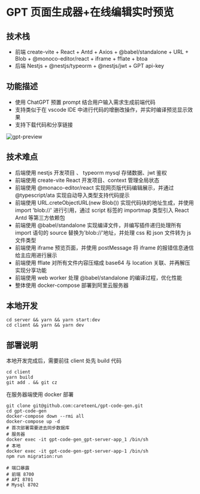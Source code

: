 # GPT 页面生成器+在线编辑实时预览

## 技术栈

- 前端 create-vite + React + Antd + Axios + @babel/standalone + URL + Blob + @monoco-editor/react + iframe + fflate + btoa
- 后端 Nestjs + @nestjs/typeorm + @nestjs/jwt + GPT api-key

## 功能描述

- 使用 ChatGPT 预置 prompt 结合用户输入需求生成前端代码
- 支持类似于在 vscode IDE 中进行代码的增删改操作，并实时编译预览显示效果
- 支持下载代码和分享链接

![gpt-preview](https://careteenl.github.io/images/project/gpt/gpt-preview.png)

## 技术难点

- 后端使用 nestjs 开发项目 、 typeorm mysql 存储数据、jwt 鉴权
- 前端使用 create-vite React 开发项目、context 管理全局状态
- 前端使用 @monaco-editor/react 实现网页版代码编辑展示，并通过 @typescript/ata 实现自动导入类型支持代码提示
- 前端使用 URL.creteObjectURL(new Blob()) 实现代码块的地址生成，并使用 import 'blob://' 进行引用，通过 script 标签的 importmap 类型引入 React Antd 等第三方依赖包
- 前端使用 @babel/standalone 实现编译文件，并编写插件递归处理所有 import 语句的 source 替换为'blob://'地址，并处理 css 和 json 文件转为 js 文件类型
- 前端使用 iframe 预览页面，并使用 postMessage 将 iframe 的报错信息通信给主应用进行展示
- 前端使用 fflate 对所有文件内容压缩成 base64 与 location 关联、并再解压实现分享功能
- 前端使用 web worker 处理 @babel/standalone 的编译过程，优化性能
- 整体使用 docker-compose 部署到阿里云服务器

## 本地开发

```shell
cd server && yarn && yarn start:dev
cd client && yarn && yarn dev
```

## 部署说明

本地开发完成后，需要前往 client 处先 build 代码

```shell
cd client
yarn build
git add . && git cz
```

在服务器端使用 docker 部署

```shell
git clone git@github.com:careteenL/gpt-code-gen.git
cd gpt-code-gen
docker-compose down --rmi all
docker-compose up -d
# 首次部署需要进去同步数据库
# 服务器
docker exec -it gpt-code-gen_gpt-server-app_1 /bin/sh
# 本地
docker exec -it gpt-code-gen-gpt-server-app-1 /bin/sh
npm run migration:run

# 端口暴露
# 前端 8700
# API 8701
# Mysql 8702
```

